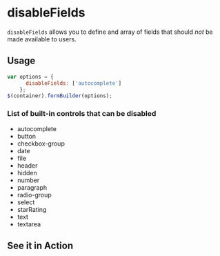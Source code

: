 # disableFields
`disableFields` allows you to define and array of fields that should *not* be made available to users.

## Usage
```javascript
var options = {
      disableFields: ['autocomplete']
    };
$(container).formBuilder(options);
```

### List of built-in controls that can be disabled

- autocomplete
- button
- checkbox-group
- date
- file
- header
- hidden
- number
- paragraph
- radio-group
- select
- starRating
- text
- textarea


## See it in Action
<p data-height="525" data-theme-id="22927" data-embed-version="2" data-slug-hash="NNdbVx" data-default-tab="result" data-user="kevinchappell" class="codepen"></p>
